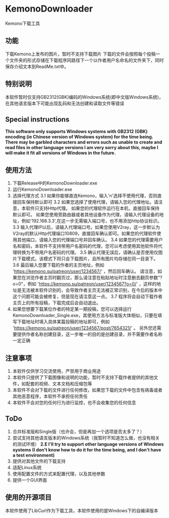 # KemonoDownloader
Kemono下载工具

## 功能
下载Kemono上发布的图片，暂时不支持下载图片
下载的文件会按照每个投稿一个文件夹的形式存储在下载程序同路径下一个以作者用户名命名的文件夹下，同时保存介绍文本到ReadMe.txt中。

## 特别说明
本软件暂时仅支持GB2312(GBK)编码的Windows系统(即中文版Windows系统)，在其他语言版本下可能出现乱码和无法创建和读取文件等错误

## Special instructions
**This software only supports Windows systems with GB2312 (GBK) encoding (ie Chinese version of Windows system) for the time being. There may be garbled characters and errors such as unable to create and read files in other language versions
I am very sorry about this, maybe I will make it fit all versions of Windows in the future.**

## 使用方法
1. 下载Release中的KemonoDownloader.exe
2. 运行KemonoDownloader.exe
3. 选择代理方式
    3.1 如果你能够直连Kemono，输入'n'选择不使用代理，否则直接回车保持默认即可
    3.2 如果您选择了使用代理，请输入您的代理地址。请注意，本软件只支持Http代理。
        如果您的代理软件运行在本机，直接回车保持默认即可。
        如果您使用旁路由器或者其他设备作为代理，请输入代理设备的地址，例如'192.168.3.3',在这一步无需输入端口号，也不用添加http协议标识。
    3.3 输入代理IP以后，请输入代理端口号。如果您使用V2ray，这一步默认为V2ray的默认Http代理端口10809，直接回车确认即可。如果您的代理软件使用其他端口，请输入您的代理端口号并回车确认。
    3.4 如果您的代理需要用户名和密码，本软件不支持带用户名密码的代理，您可以考虑使用其他软件将代理转换为不带用户名密码的代理。
    3.5 确认代理无误后，请确认是否使用仅图片下载模式。该模式下将只会下载图片，且所有图片均存储在同一目录下。
    3.6 最后输入您要下载的作者的主页地址，例如 'https://kemono.su/patreon/user/1234567/' ，然后回车确认。
        请注意，如果您在浏览作者主页时翻页过，那么请注意在粘贴地址时注意删去翻页参数"?o=0"，例如 'https://kemono.su/patreon/user/1234567?o=0/' ，这样的地址是无法被本软件识别的，会导致作者主页无法被正常识别，在今后的版本中这个问题可能会被修复，但是现在请注意这一点。
    3.7 程序将会自动下载作者主页上的所有投稿，下载完成后会自动退出。
4. 如果您想要下载某位作者的特定某一期投稿，您可以选择运行KemonoDownloader_Single.exe，其使用方法与标准版大体相似，只要在填写下载地址时填入具体某篇投稿的地址即可，例如 'https://kemono.su/patreon/user/1234567/post/7654321/' 。
    另外您还需要提供作者名称创建目录，这一步唯一的目的是创建目录，并不需要作者名称一定正确

## 注意事项
1. 本软件仅供学习交流使用，严禁用于商业用途
2. 本软件只提供了下载图像和说明的功能，暂时不支持下载作者提供的其他文件，如配套的视频、文本文档和压缩包等
3. 本软件不会对下载的文件进行任何修改，如果您下载的文件中包含有病毒或者其他恶意程序，本软件不承担任何责任
4. 本软件不会对您的任何行为进行监控，也不会收集您的任何信息

## ToDo
1. 合并标准版和Single版（也许会，但是再加一个选项是否太多了？）
2. 尝试支持其他语言版本的Windows系统（我暂时不知道怎么做，也没有相关的测试环境）
**2.E I'll try to support other language versions of Windows systems (I don't know how to do it for the time being, and I don't have a test environment)**
3. 提供对其他文件的下载支持
4. 适配Linux系统
5. 使用配置文件的方式来配置代理，以及其他参数
6. 提供一个GUI界面

## 使用的开源项目
本软件使用了LibCurl作为下载工具，本软件使用的是Windows下的自编译版本
